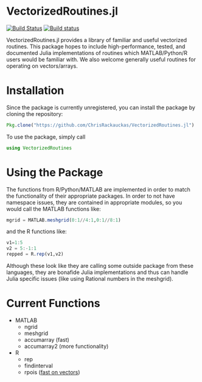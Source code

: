 # VectorizedRoutines.jl

[![Build Status](https://travis-ci.org/ChrisRackauckas/VectorizedRoutines.jl.svg?branch=master)](https://travis-ci.org/ChrisRackauckas/VectorizedRoutines.jl) [![Build status](https://ci.appveyor.com/api/projects/status/if9fipfemtdyg49p?svg=true)](https://ci.appveyor.com/project/ChrisRackauckas/vectorizedroutines-jl)

VectorizedRoutines.jl provides a library of familiar and useful vectorized routines. This package hopes to include high-performance, tested, and documented  Julia implementations  of routines which MATLAB/Python/R users would be familiar with. We also welcome generally useful routines for operating on vectors/arrays.

# Installation

Since the package is currently unregistered, you can install the package by cloning the repository:

```julia
Pkg.clone("https://github.com/ChrisRackauckas/VectorizedRoutines.jl")
```

To use the package, simply call

```julia
using VectorizedRoutines
```

# Using the Package

The functions from R/Python/MATLAB are implemented in order to match the functionality
of their appropriate packages. In order to not have namespace issues, they are
contained in appropriate modules, so you would call the MATLAB functions like:

```julia
mgrid = MATLAB.meshgrid(0:1//4:1,0:1//8:1)
```

and the R functions like:

```julia
v1=1:5
v2 = 5:-1:1
repped = R.rep(v1,v2)
```

Although these look like they are calling some outside package from these languages,
they are bonafide Julia implementations and thus can handle Julia specific issues
(like using Rational numbers in the meshgrid).

# Current Functions

- MATLAB
  - ngrid
  - meshgrid
  - accumarray (fast)
  - accumarray2 (more functionality)
- R
  - rep
  - findinterval
  - rpois ([fast on vectors](http://codereview.stackexchange.com/questions/134926/benchmarks-of-scientific-programming-languages-r-julia-mathematica-matlab-f/135220#135220))
